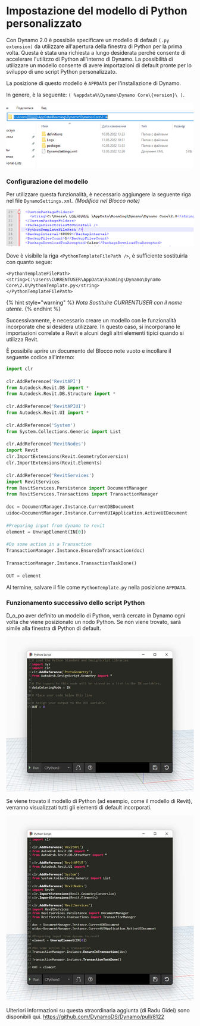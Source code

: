 # Impostazione del modello di Python personalizzato

Con Dynamo 2.0 è possibile specificare un modello di default `(.py extension)` da utilizzare all'apertura della finestra di Python per la prima volta. Questa è stata una richiesta a lungo desiderata perché consente di accelerare l'utilizzo di Python all'interno di Dynamo. La possibilità di utilizzare un modello consente di avere importazioni di default pronte per lo sviluppo di uno script Python personalizzato.

La posizione di questo modello è `APPDATA` per l'installazione di Dynamo.

In genere, è la seguente: `( %appdata%\Dynamo\Dynamo Core\{version}\ )`.

![](../images/8-3/3/pythontemplates-appdatafolderlocation.jpg)

### Configurazione del modello

Per utilizzare questa funzionalità, è necessario aggiungere la seguente riga nel file `DynamoSettings.xml`. _(Modifica nel Blocco note)_

![](../images/8-3/3/pythontemplates-dynamosettingsxmlfile.png)

Dove è visibile la riga `<PythonTemplateFilePath />`, è sufficiente sostituirla con quanto segue:

```
<PythonTemplateFilePath>
<string>C:\Users\CURRENTUSER\AppData\Roaming\Dynamo\Dynamo Core\2.0\PythonTemplate.py</string>
</PythonTemplateFilePath>
```

{% hint style="warning" %}
_Nota Sostituire CURRENTUSER con il nome utente._ 
{% endhint %}

Successivamente, è necessario creare un modello con le funzionalità incorporate che si desidera utilizzare. In questo caso, si incorporano le importazioni correlate a Revit e alcuni degli altri elementi tipici quando si utilizza Revit.

È possibile aprire un documento del Blocco note vuoto e incollare il seguente codice all'interno:

``` py
import clr

clr.AddReference('RevitAPI')
from Autodesk.Revit.DB import *
from Autodesk.Revit.DB.Structure import *

clr.AddReference('RevitAPIUI')
from Autodesk.Revit.UI import *

clr.AddReference('System')
from System.Collections.Generic import List

clr.AddReference('RevitNodes')
import Revit
clr.ImportExtensions(Revit.GeometryConversion)
clr.ImportExtensions(Revit.Elements)

clr.AddReference('RevitServices')
import RevitServices
from RevitServices.Persistence import DocumentManager
from RevitServices.Transactions import TransactionManager

doc = DocumentManager.Instance.CurrentDBDocument
uidoc=DocumentManager.Instance.CurrentUIApplication.ActiveUIDocument

#Preparing input from dynamo to revit
element = UnwrapElement(IN[0])

#Do some action in a Transaction
TransactionManager.Instance.EnsureInTransaction(doc)

TransactionManager.Instance.TransactionTaskDone()

OUT = element
```

Al termine, salvare il file come `PythonTemplate.py` nella posizione `APPDATA`.

### Funzionamento successivo dello script Python

D_o_po aver definito un modello di Python, verrà cercato in Dynamo ogni volta che viene posizionato un nodo Python. Se non viene trovato, sarà simile alla finestra di Python di default.

![](../images/8-3/3/pythontemplates-beforesetuptemplate.jpg)

Se viene trovato il modello di Python (ad esempio, come il modello di Revit), verranno visualizzati tutti gli elementi di default incorporati.

![](../images/8-3/3/pythontemplates-aftersetuptemplate.jpg)

Ulteriori informazioni su questa straordinaria aggiunta (di Radu Gidei) sono disponibili qui. https://github.com/DynamoDS/Dynamo/pull/8122
